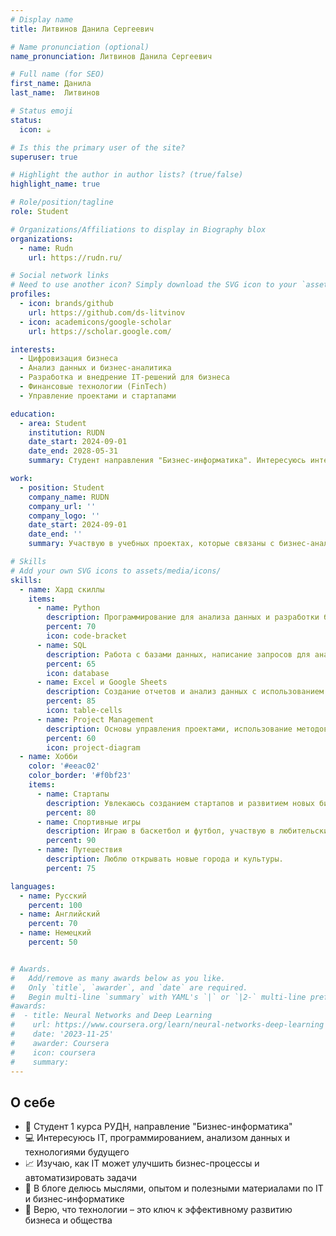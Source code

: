 ```yaml
---
# Display name
title: Литвинов Данила Сергеевич

# Name pronunciation (optional)
name_pronunciation: Литвинов Данила Сергеевич

# Full name (for SEO)
first_name: Данила
last_name:  Литвинов

# Status emoji
status:
  icon: ☕️

# Is this the primary user of the site?
superuser: true

# Highlight the author in author lists? (true/false)
highlight_name: true

# Role/position/tagline
role: Student

# Organizations/Affiliations to display in Biography blox
organizations:
  - name: Rudn
    url: https://rudn.ru/

# Social network links
# Need to use another icon? Simply download the SVG icon to your `assets/media/icons/` folder.
profiles:
  - icon: brands/github
    url: https://github.com/ds-litvinov
  - icon: academicons/google-scholar
    url: https://scholar.google.com/

interests:
  - Цифровизация бизнеса
  - Анализ данных и бизнес-аналитика
  - Разработка и внедрение IT-решений для бизнеса
  - Финансовые технологии (FinTech)
  - Управление проектами и стартапами

education:
  - area: Student
    institution: RUDN
    date_start: 2024-09-01
    date_end: 2028-05-31
    summary: Студент направления "Бизнес-информатика". Интересуюсь интеграцией IT-технологий в бизнес-процессы, анализом данных и оптимизацией бизнес-операций с помощью цифровых решений.

work:
  - position: Student
    company_name: RUDN
    company_url: ''
    company_logo: ''
    date_start: 2024-09-01
    date_end: ''
    summary: Участвую в учебных проектах, которые связаны с бизнес-аналитикой, оптимизацией бизнес-процессов и разработкой IT-решений для бизнеса.

# Skills
# Add your own SVG icons to assets/media/icons/
skills:
  - name: Хард скиллы
    items:
      - name: Python
        description: Программирование для анализа данных и разработки бизнес-приложений.
        percent: 70
        icon: code-bracket
      - name: SQL
        description: Работа с базами данных, написание запросов для анализа данных.
        percent: 65
        icon: database
      - name: Excel и Google Sheets
        description: Создание отчетов и анализ данных с использованием формул и сводных таблиц.
        percent: 85
        icon: table-cells
      - name: Project Management
        description: Основы управления проектами, использование методов и инструментов для планирования и контроля.
        percent: 60
        icon: project-diagram
  - name: Хобби
    color: '#eeac02'
    color_border: '#f0bf23'
    items:
      - name: Стартапы
        description: Увлекаюсь созданием стартапов и развитием новых бизнес-идей.
        percent: 80
      - name: Спортивные игры
        description: Играю в баскетбол и футбол, участвую в любительских турнирах.
        percent: 90
      - name: Путешествия
        description: Люблю открывать новые города и культуры.
        percent: 75

languages:
  - name: Русский
    percent: 100
  - name: Английский
    percent: 70
  - name: Немецкий
    percent: 50


# Awards.
#   Add/remove as many awards below as you like.
#   Only `title`, `awarder`, and `date` are required.
#   Begin multi-line `summary` with YAML's `|` or `|2-` multi-line prefix and indent 2 spaces below.
#awards:
#  - title: Neural Networks and Deep Learning
#    url: https://www.coursera.org/learn/neural-networks-deep-learning
#    date: '2023-11-25'
#    awarder: Coursera
#    icon: coursera
#    summary: 
---
```


## О себе

- 🔹 Студент 1 курса РУДН, направление "Бизнес-информатика"
- 💻 Интересуюсь IT, программированием, анализом данных и технологиями будущего
- 📈 Изучаю, как IT может улучшить бизнес-процессы и автоматизировать задачи
- 🎯 В блоге делюсь мыслями, опытом и полезными материалами по IT и бизнес-информатике
- 🚀 Верю, что технологии – это ключ к эффективному развитию бизнеса и общества
